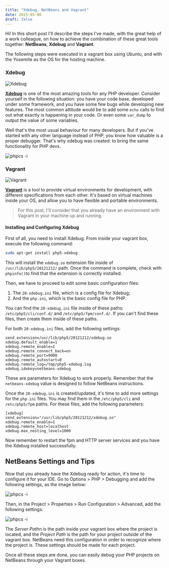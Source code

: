 ```yaml
---
title: "Xdebug, NetBeans and Vagrant"
date: 2015-05-06
draft: false
---
```


Hi! In this short post I'll describe the steps I've made, with the great help of a work colleague, on how to achieve the combination of these great tools together: **NetBeans**, **Xdebug** and **Vagrant**.

The following steps were executed in a vagrant box using Ubuntu, and with the Yosemite as the OS for the hosting machine.

### Xdebug

![Xdebug](/2015/05/06/xdebug-logo.png)

<a href="http://xdebug.org/">**Xdebug**</a> is one of the most amazing tools for any PHP developer. 
Consider yourself in the following situation: you have your code base, developed under some framework, and you have some few bugs while developing new features. The most common attitude would be to add some `echo` calls to find out what exactly is happening in your code. Or even some `var_dump` to output the value of some variables.

Well that's the most usual behaviour for many developers. But if you've started with any other language instead of PHP, you know how valuable is a proper debugger. That's why xdebug was created: to bring the same functionality for PHP devs.

![phpcs -i](/2015/05/06/breakpoint.png)

### Vagrant

![Vagrant](/2015/05/06/vagrant-logo.png)

<a href="https://www.vagrantup.com/">**Vagrant**</a> is a tool to provide virtual environments for development, with different specifications from each other.  It's based on virtual machines inside your OS, and allow you to have flexible and portable environments.

> For this post, I'll consider that you already have an environment with Vagrant in your machine up and running.


#### Installing and Configuring Xdebug

First of all, you need to install Xdebug. From inside your vagrant box, execute the following command:

```sh
sudo apt-get install php5-xdebug
```

This will install the `xdebug.so` extension file inside of `/usr/lib/php5/20121212/` path.
Once the command is complete, check with `phpinfo()`to find that the extension is correctly installed.

Then, we have to proceed to edit some basic configuration files:

1. The `20-xdebug.ini` file, which is a config file for Xdebug;
2. And the `php.ini`, which is the basic config file for PHP.

You can find the `20-xdebug.ini` file inside of these paths: `/etc/php5/cli/conf.d/` and `/etc/php5/fpm/conf.d/`. If you can't find these files, then create them inside of these paths.

For both `20-xdebug.ini` files, add the following settings:

```text
zend_extension=/usr/lib/php5/20121212/xdebug.so
xdebug.default_enable=1
xdebug.remote_enable=1
xdebug.remote_connect_back=on
xdebug.remote_port=9000
xdebug.remote_autostart=0
xdebug.remote_log=/tmp/php5-xdebug.log
xdebug.idekey=netbeans-xdebug
```

These are parameters for Xdebug to work properly. Remember that the `netbeans-xdebug` value is designed to follow NetBeans instructions.

Once the `20-xdebug.ini` is created/updated, it's time to add more settings for the `php.ini` files. You may find them in the `/etc/php5/cli` and `/etc/php5/fpm` paths. For these files, add the following parameters:

```text
[xdebug]
zend_extension="/usr/lib/php5/20121212/xdebug.so"
xdebug.remote_enable=1
xdebug.remote_host=localhost
xdebug.max_nesting_level=1000
```

Now remember to restart the fpm and HTTP server services and you have the Xdebug installed successfully.

## NetBeans Settings and Tips

Now that you already have the Xdebug ready for action, it's time to configure it for your IDE. Go to Options > PHP > Debugging and add the following settings, as the image below:

![phpcs -i](/2015/05/06/xdebug_netbeans_settings1.png)

Then, in the Project > Properties > Run Configuration > Advanced, add the following settings:

![phpcs -i](/2015/05/06/xdebug_netbeans_settings2.png)

The *Server Path*n is the path inside your vagrant box where the project is located, and the *Project Path* is the path for your project outside of the vagrant box. NetBeans need this configuration in order to recognize where the project is. These settings should be made for each project.

Once all these steps are done, you can easily debug your PHP projects on NetBeans through your Vagrant boxes.

